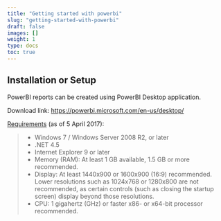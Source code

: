 ```yaml
---
title: "Getting started with powerbi"
slug: "getting-started-with-powerbi"
draft: false
images: []
weight: 1
type: docs
toc: true
---
```


## Installation or Setup
PowerBI reports can be created using PowerBI Desktop application. 

Download link:
https://powerbi.microsoft.com/en-us/desktop/

[Requirements](https://powerbi.microsoft.com/en-us/documentation/powerbi-desktop-get-the-desktop/#minimum-requirements) (as of 5 April 2017):

> - Windows 7 / Windows Server 2008 R2, or later
> - .NET 4.5
> - Internet Explorer 9 or later
> - Memory (RAM): At least 1 GB available, 1.5 GB or more recommended.
> - Display: At least 1440x900 or 1600x900 (16:9) recommended. Lower resolutions such as 1024x768 or 1280x800 are not recommended, as
> certain controls (such as closing the startup screen) display beyond
> those resolutions.
> - CPU: 1 gigahertz (GHz) or faster x86- or x64-bit processor recommended.




